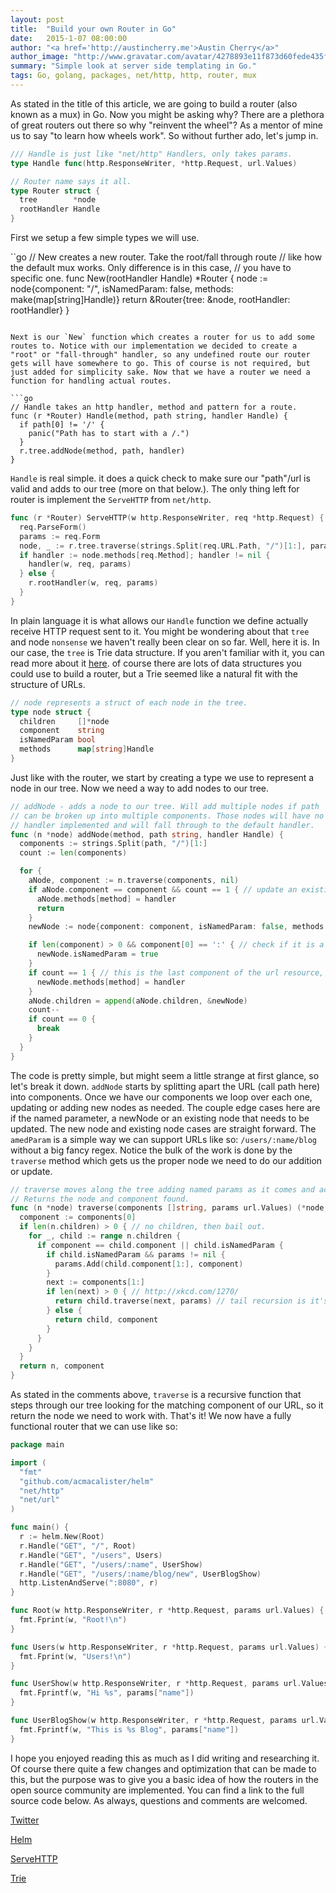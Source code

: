 ```yaml
---
layout: post
title:  "Build your own Router in Go"
date:   2015-1-07 08:00:00
author: "<a href='http://austincherry.me'>Austin Cherry</a>"
author_image: "http://www.gravatar.com/avatar/4278893e11f873d60fede435f1ae08aa.png?r=x&amp;s=320"
summary: "Simple look at server side templating in Go."
tags: Go, golang, packages, net/http, http, router, mux
---
```


As stated in the title of this article, we are going to build a router (also known as a mux) in Go. Now you might be asking why? There are a plethora of great routers out there so why "reinvent the wheel"? As a mentor of mine us to say "to learn how wheels work". So without further ado, let's jump in.

```go
/// Handle is just like "net/http" Handlers, only takes params.
type Handle func(http.ResponseWriter, *http.Request, url.Values)

// Router name says it all.
type Router struct {
  tree        *node
  rootHandler Handle
}
```

First we setup a few simple types we will use.

``go
// New creates a new router. Take the root/fall through route
// like how the default mux works. Only difference is in this case,
// you have to specific one.
func New(rootHandler Handle) *Router {
  node := node{component: "/", isNamedParam: false, methods: make(map[string]Handle)}
  return &Router{tree: &node, rootHandler: rootHandler}
}
```

Next is our `New` function which creates a router for us to add some routes to. Notice with our implementation we decided to create a "root" or "fall-through" handler, so any undefined route our router gets will have somewhere to go. This of course is not required, but just added for simplicity sake. Now that we have a router we need a function for handling actual routes.

```go
// Handle takes an http handler, method and pattern for a route.
func (r *Router) Handle(method, path string, handler Handle) {
  if path[0] != '/' {
    panic("Path has to start with a /.")
  }
  r.tree.addNode(method, path, handler)
}
```

`Handle` is real simple. it does a quick check to make sure our "path"/url is valid and adds to our tree (more on that below.). The only thing left for router is implement the `ServeHTTP` from `net/http`.

```go
func (r *Router) ServeHTTP(w http.ResponseWriter, req *http.Request) {
  req.ParseForm()
  params := req.Form
  node, _ := r.tree.traverse(strings.Split(req.URL.Path, "/")[1:], params)
  if handler := node.methods[req.Method]; handler != nil {
    handler(w, req, params)
  } else {
    r.rootHandler(w, req, params)
  }
}
```

In plain language it is what allows our `Handle` function we define actually receive HTTP request sent to it. You might be wondering about that `tree` and node `nonsense` we haven't really been clear on so far. Well, here it is. In our case, the `tree` is Trie data structure. If you aren't familiar with it, you can read more about it [here](https://www.cs.bu.edu/teaching/c/tree/trie/). of course there are lots of data structures you could use to build a router, but a Trie seemed like a natural fit with the structure of URLs.

```go
// node represents a struct of each node in the tree.
type node struct {
  children     []*node
  component    string
  isNamedParam bool
  methods      map[string]Handle
}
```

Just like with the router, we start by creating a type we use to represent a node in our tree. Now we need a way to add nodes to our tree.

```go
// addNode - adds a node to our tree. Will add multiple nodes if path
// can be broken up into multiple components. Those nodes will have no
// handler implemented and will fall through to the default handler.
func (n *node) addNode(method, path string, handler Handle) {
  components := strings.Split(path, "/")[1:]
  count := len(components)

  for {
    aNode, component := n.traverse(components, nil)
    if aNode.component == component && count == 1 { // update an existing node.
      aNode.methods[method] = handler
      return
    }
    newNode := node{component: component, isNamedParam: false, methods: make(map[string]Handle)}

    if len(component) > 0 && component[0] == ':' { // check if it is a named param.
      newNode.isNamedParam = true
    }
    if count == 1 { // this is the last component of the url resource, so it gets the handler.
      newNode.methods[method] = handler
    }
    aNode.children = append(aNode.children, &newNode)
    count--
    if count == 0 {
      break
    }
  }
}
```

The code is pretty simple, but might seem a little strange at first glance, so let's break it down. `addNode` starts by splitting apart the URL (call path here) into components. Once we have our components we loop over each one, updating or adding new nodes as needed. The couple edge cases here are if the named parameter, a newNode or an existing node that needs to be updated. The new node and existing node cases are straight forward. The `amedParam` is a simple way we can support URLs like so: `/users/:name/blog` without a big fancy regex. Notice the bulk of the work is done by the `traverse` method which gets us the proper node we need to do our addition or update.

```go
// traverse moves along the tree adding named params as it comes and across them.
// Returns the node and component found.
func (n *node) traverse(components []string, params url.Values) (*node, string) {
  component := components[0]
  if len(n.children) > 0 { // no children, then bail out.
    for _, child := range n.children {
      if component == child.component || child.isNamedParam {
        if child.isNamedParam && params != nil {
          params.Add(child.component[1:], component)
        }
        next := components[1:]
        if len(next) > 0 { // http://xkcd.com/1270/
          return child.traverse(next, params) // tail recursion is it's own reward.
        } else {
          return child, component
        }
      }
    }
  }
  return n, component
}
```

As stated in the comments above, `traverse` is a recursive function that steps through our tree looking for the matching component of our URL, so it return the node we need to work with. That's it! We now have a fully functional router that we can use like so:

```go
package main

import (
  "fmt"
  "github.com/acmacalister/helm"
  "net/http"
  "net/url"
)

func main() {
  r := helm.New(Root)
  r.Handle("GET", "/", Root)
  r.Handle("GET", "/users", Users)
  r.Handle("GET", "/users/:name", UserShow)
  r.Handle("GET", "/users/:name/blog/new", UserBlogShow)
  http.ListenAndServe(":8080", r)
}

func Root(w http.ResponseWriter, r *http.Request, params url.Values) {
  fmt.Fprint(w, "Root!\n")
}

func Users(w http.ResponseWriter, r *http.Request, params url.Values) {
  fmt.Fprint(w, "Users!\n")
}

func UserShow(w http.ResponseWriter, r *http.Request, params url.Values) {
  fmt.Fprintf(w, "Hi %s", params["name"])
}

func UserBlogShow(w http.ResponseWriter, r *http.Request, params url.Values) {
  fmt.Fprintf(w, "This is %s Blog", params["name"])
}
```

I hope you enjoyed reading this as much as I did writing and researching it. Of course there quite a few changes and optimization that can be made to this, but the purpose was to give you a basic idea of how the routers in the open source community are implemented. You can find a link to the full source code below. As always, questions and comments are welcomed.

[Twitter](https://twitter.com/acmacalister)

[Helm](https://github.com/acmacalister/helm)

[ServeHTTP](http://golang.org/pkg/net/http/#HandlerFunc.ServeHTTP)

[Trie](https://www.cs.bu.edu/teaching/c/tree/trie/)